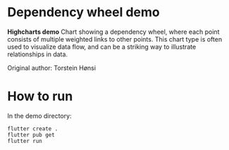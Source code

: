 # Dependency wheel demo

**Highcharts demo**
Chart showing a dependency wheel, where each point consists of multiple
        weighted links to other points. This chart type is often used to
        visualize data flow, and can be a striking way to illustrate
        relationships in data.

Original author: Torstein Hønsi

# How to run

In the demo directory:

```
flutter create .
flutter pub get
flutter run
```

